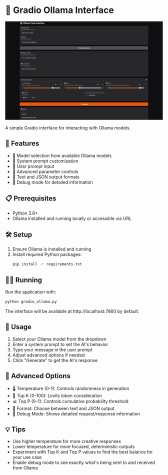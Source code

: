 # 🤖 Gradio Ollama Interface
![demoimg](https://raw.githubusercontent.com/MushroomFleet/Ollama-local-Gradio/refs/heads/main/images/demo.png)

A simple Gradio interface for interacting with Ollama models.

## 🚀 Features

- 🤖 Model selection from available Ollama models
- 💭 System prompt customization
- 💬 User prompt input
- 🎯 Advanced parameter controls
- 📝 Text and JSON output formats
- 🐛 Debug mode for detailed information

## 📋 Prerequisites

- Python 3.8+
- Ollama installed and running locally or accessible via URL

## 🛠️ Setup

1. Ensure Ollama is installed and running
2. Install required Python packages:
   ```bash
   pip install -r requirements.txt
   ```

## 🏃‍♂️ Running

Run the application with:
```bash
python gradio_ollama.py
```

The interface will be available at http://localhost:7860 by default.

## 🎯 Usage

1. Select your Ollama model from the dropdown
2. Enter a system prompt to set the AI's behavior
3. Type your message in the user prompt
4. Adjust advanced options if needed
5. Click "Generate" to get the AI's response

## 🔧 Advanced Options

- 🌡️ Temperature (0-1): Controls randomness in generation
- 🎲 Top K (0-100): Limits token consideration
- 📊 Top P (0-1): Controls cumulative probability threshold
- 📝 Format: Choose between text and JSON output
- 🐛 Debug Mode: Shows detailed request/response information

## 💡 Tips

- Use higher temperature for more creative responses
- Lower temperature for more focused, deterministic outputs
- Experiment with Top K and Top P values to find the best balance for your use case
- Enable debug mode to see exactly what's being sent to and received from Ollama
